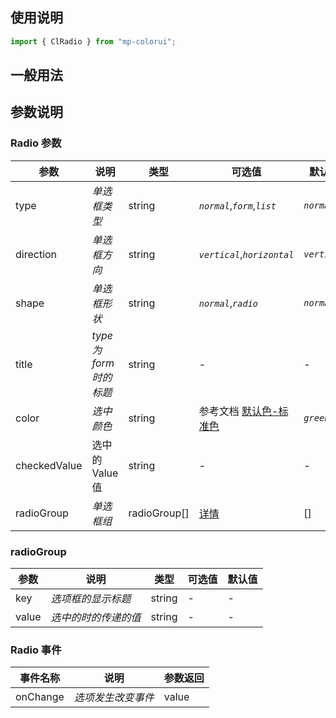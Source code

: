 ## 使用说明

```jsx
import { ClRadio } from "mp-colorui";
```

## 一般用法

<CodeShow componentName='radio' />

## 参数说明

### Radio 参数

| 参数         | 说明                    | 类型         | 可选值                                          | 默认值       |
| ------------ | ----------------------- | ------------ | ----------------------------------------------- | ------------ |
| type         | _单选框类型_            | string       | _`normal`_,_`form`_,_`list`_                    | _`normal`_   |
| direction    | _单选框方向_            | string       | _`vertical`_,_`horizontal`_                     | _`vertical`_ |
| shape        | _单选框形状_            | string       | _`normal`_,_`radio`_                            | _`normal`_   |
| title        | _type 为 form 时的标题_ | string       | -                                               | -            |
| color        | _选中颜色_              | string       | 参考文档 [默认色-标准色](/mp-colorui-doc/home/color#标准色) | _`green`_    |
| checkedValue | 选中的 Value 值         | string       | -                                               | -            |
| radioGroup   | _单选框组_              | radioGroup[] | [详情](/mp-colorui-doc/form/radio#radiogroup)               | []           |

### radioGroup

| 参数  | 说明                 | 类型   | 可选值 | 默认值 |
| ----- | -------------------- | ------ | ------ | ------ |
| key   | _选项框的显示标题_   | string | -      | -      |
| value | _选中的时的传递的值_ | string | -      | -      |

### Radio 事件

| 事件名称 | 说明               | 参数返回 |
| -------- | ------------------ | -------- |
| onChange | _选项发生改变事件_ | value    |

<FloatPhone url="https://yinliangdream.github.io/mp-colorui-h5-demo/#/pages/components/radio/index" />
